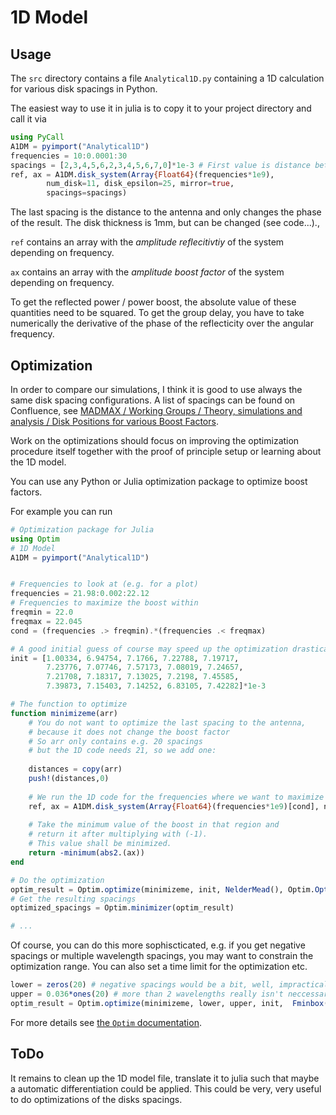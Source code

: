 # 1D Model

## Usage
The `src` directory contains a file `Analytical1D.py` containing a 1D calculation for various disk spacings in Python.

The easiest way to use it in julia is to copy it to your project directory and call it via
```julia
using PyCall
A1DM = pyimport("Analytical1D")
frequencies = 10:0.0001:30
spacings = [2,3,4,5,6,2,3,4,5,6,7,0]*1e-3 # First value is distance between mirror and first disk
ref, ax = A1DM.disk_system(Array{Float64}(frequencies*1e9),
        num_disk=11, disk_epsilon=25, mirror=true,
        spacings=spacings)
```


The last spacing is the distance to the antenna and only changes the phase of the result.
The disk thickness is 1mm, but can be changed (see code...).,



`ref` contains an array with the _amplitude reflecitivtiy_ of the system depending on frequency.

`ax` contains an array with the _amplitude boost factor_ of the system depending on frequency.

To get the reflected power / power boost, the absolute value of these quantities need to be squared.
To get the group delay, you have to take numerically the derivative of the phase of the reflecticity over the angular frequency.

## Optimization
In order to compare our simulations, I think it is good to use always the same disk spacing configurations. A list of spacings can be found on Confluence, see [MADMAX / Working Groups / Theory, simulations and analysis / Disk Positions for various Boost Factors](https://confluence.desy.de/pages/viewpage.action?pageId=118280190).

Work on the optimizations should focus on improving the optimization procedure itself together with the proof of principle setup or learning about the 1D model.

You can use any Python or Julia optimization package to optimize boost factors.

For example you can run

```julia
# Optimization package for Julia
using Optim
# 1D Model
A1DM = pyimport("Analytical1D")


# Frequencies to look at (e.g. for a plot)
frequencies = 21.98:0.002:22.12
# Frequencies to maximize the boost within
freqmin = 22.0
freqmax = 22.045
cond = (frequencies .> freqmin).*(frequencies .< freqmax)

# A good initial guess of course may speed up the optimization drastically.
init = [1.00334, 6.94754, 7.1766, 7.22788, 7.19717,
        7.23776, 7.07746, 7.57173, 7.08019, 7.24657,
        7.21708, 7.18317, 7.13025, 7.2198, 7.45585,
        7.39873, 7.15403, 7.14252, 6.83105, 7.42282]*1e-3 

# The function to optimize
function minimizeme(arr)
    # You do not want to optimize the last spacing to the antenna,
    # because it does not change the boost factor
    # So arr only contains e.g. 20 spacings
    # but the 1D code needs 21, so we add one:
    
    distances = copy(arr)
    push!(distances,0)
    
    # We run the 1D code for the frequencies where we want to maximize the boost 
    ref, ax = A1DM.disk_system(Array{Float64}(frequencies*1e9)[cond], num_disk=20, disk_epsilon=24, spacings=distances)
    
    # Take the minimum value of the boost in that region and
    # return it after multiplying with (-1).
    # This value shall be minimized.
    return -minimum(abs2.(ax))
end

# Do the optimization
optim_result = Optim.optimize(minimizeme, init, NelderMead(), Optim.Options(x_tol=100e-9, f_tol=1e-2,g_tol=1e-5,show_trace=true,show_every=100,iterations=Int(5e4) ) )
# Get the resulting spacings
optimized_spacings = Optim.minimizer(optim_result)

# ... 
```

Of course, you can do this more sophiscticated, e.g. if you get negative spacings or multiple wavelength spacings, you may want to constrain the optimization range. You can also set a time limit for the optimization etc.
```julia
lower = zeros(20) # negative spacings would be a bit, well, impractical..
upper = 0.036*ones(20) # more than 2 wavelengths really isn't neccessary...
optim_result = Optim.optimize(minimizeme, lower, upper, init,  Fminbox(NelderMead()), Optim.Options(x_tol=100e-9, f_tol=1e-3,g_tol=1e-5,show_trace=true,show_every=100,time_limit=43200. ) )
```
For more details see [the `Optim` documentation](http://julianlsolvers.github.io/Optim.jl/stable/).

## ToDo
It remains to clean up the 1D model file, translate it to julia such that maybe a automatic differentiation could be applied. This could be very, very useful to do optimizations of the disks spacings.
